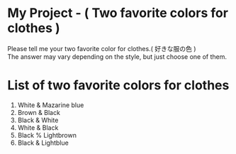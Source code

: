 # My Project - ( Two favorite colors for clothes )
Please tell me your two favorite color for clothes.( 好きな服の色 )  
The answer may vary depending on the style, but just choose one of them.

# List of two favorite colors for clothes
1. White & Mazarine blue
2. Brown & Black
3. Black & White
4. White & Black
5. Black % Lightbrown
6. Black & Lightblue